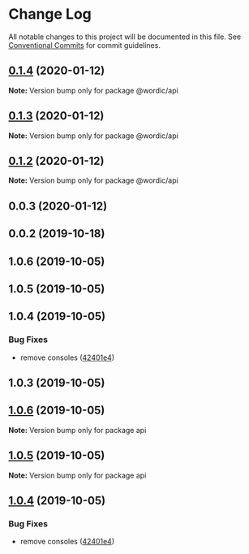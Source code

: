 # Change Log

All notable changes to this project will be documented in this file.
See [Conventional Commits](https://conventionalcommits.org) for commit guidelines.

## [0.1.4](https://github.com/shakogegia/mern-monorepo-boilerplate/compare/@wordic/api@0.1.3...@wordic/api@0.1.4) (2020-01-12)

**Note:** Version bump only for package @wordic/api

## [0.1.3](https://github.com/shakogegia/mern-monorepo-boilerplate/compare/@wordic/api@0.1.2...@wordic/api@0.1.3) (2020-01-12)

**Note:** Version bump only for package @wordic/api

## [0.1.2](https://github.com/shakogegia/mern-monorepo-boilerplate/compare/@wordic/api@0.1.1...@wordic/api@0.1.2) (2020-01-12)

**Note:** Version bump only for package @wordic/api

## 0.0.3 (2020-01-12)

## 0.0.2 (2019-10-18)

## 1.0.6 (2019-10-05)

## 1.0.5 (2019-10-05)

## 1.0.4 (2019-10-05)

### Bug Fixes

- remove consoles ([42401e4](https://github.com/shakogegia/mern-monorepo-boilerplate/commit/42401e4))

## 1.0.3 (2019-10-05)

## [1.0.6](https://github.com/shakogegia/mern-monorepo-boilerplate/compare/v1.0.5...v1.0.6) (2019-10-05)

**Note:** Version bump only for package api

## [1.0.5](https://github.com/shakogegia/mern-monorepo-boilerplate/compare/v1.0.4...v1.0.5) (2019-10-05)

**Note:** Version bump only for package api

## [1.0.4](https://github.com/shakogegia/mern-monorepo-boilerplate/compare/v1.0.3...v1.0.4) (2019-10-05)

### Bug Fixes

- remove consoles ([42401e4](https://github.com/shakogegia/mern-monorepo-boilerplate/commit/42401e4))
